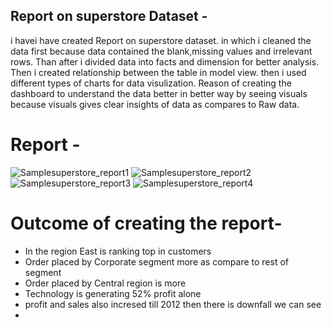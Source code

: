 ## Report on superstore Dataset -
i havei have created Report on superstore dataset. in which i cleaned the data first because data contained the blank,missing values and irrelevant rows. 
Than after i divided data into facts and dimension for better analysis. Then i created relationship between the table in model view. 
then i used different types of charts for data visulization. Reason of creating the dashboard to understand the data better in better
way by seeing visuals because visuals gives clear insights of data as compares to Raw data.

# Report -

![Samplesuperstore_report1](https://github.com/user-attachments/assets/0b9b0c3b-4210-49a1-9bb5-34943f77ca2b)
![Samplesuperstore_report2](https://github.com/user-attachments/assets/db7cbec8-f085-49f7-a1bb-0685c286c19a)
![Samplesuperstore_report3](https://github.com/user-attachments/assets/bb7ec36a-d1c8-4402-aba3-11446e7c8a6f)
![Samplesuperstore_report4](https://github.com/user-attachments/assets/a844c048-5c88-4e91-a503-067482694c23)

# Outcome of creating the report-
- In the region East is ranking top in customers
- Order placed by Corporate segment more as compare to rest of segment
- Order placed by Central region is more
- Technology is generating 52% profit alone
- profit and sales also incresed till 2012 then there is downfall we can see
- 
